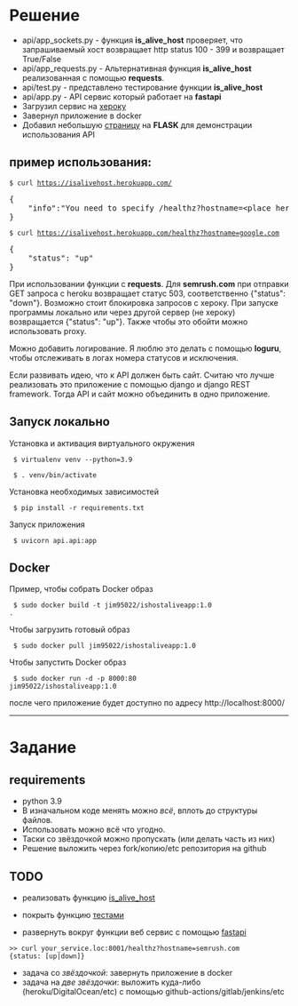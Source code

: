 <h1>Решение</h1>
<ul>
  <li>api/app_sockets.py - функция <b>is_alive_host</b> проверяет, что запрашиваемый хост возвращает http status 100 - 399 и  возвращает True/False</li>
  <li>api/app_requests.py - Альтернативная функция <b>is_alive_host</b> реализованная с помощью <b>requests</b>.</li>
  <li>api/test.py - представлено тестирование функции <b>is_alive_host</b></li>
  <li>api/app.py - API сервис который работает на <b>fastapi</b></li>
  <li>Загрузил сервис на <a href='https://isalivehost.herokuapp.com/'>хероку</a></li>
  <li>Завернул приложение в docker</li>
  <li>Добавил небольшую <a href=https://isalivehostflask.herokuapp.com/>страницу</a> на <b>FLASK</b> для демонстрации использования API</li>
</ul>  

<h2>пример использования:</h2>

<code>$ curl https://isalivehost.herokuapp.com/ </code> 

<pre>
{
    "info":"You need to specify /healthz?hostname=&lt;place here the hostname you are interested in&gt;"
}
</pre>

<code>$ curl https://isalivehost.herokuapp.com/healthz?hostname=google.com</code> 
<pre>
{ 
    "status": "up"
}
</pre>

<p>При использовании функции с <b>requests</b>. Для <b>semrush.com</b> при отправки GET запроса с heroku возвращает статус 503, соответственно {"status": "down"}. Возможно стоит блокировка запросов с хероку. При запуске программы локально или через другой сервер (не хероку) возвращается {"status": "up"}. Также чтобы это обойти можно использовать proxy.</p>
<p>Можно добавить логирование. Я люблю это делать с помощью <b>loguru</b>, чтобы отслеживать в логах номера статусов и исключения.</p>
<p>Если развивать идею, что к API должен быть сайт. Считаю что лучше реализовать это приложение с помощью django и django REST framework. Тогда API и сайт можно объединить в одно приложение. </p>

<h2>Запуск локально</h2>

<p>Установка и активация виртуального окружения</p>

<code> $ virtualenv venv --python=3.9 </code>

<code> $ . venv/bin/activate </code>

<p>Установка необходимых зависимостей</p>

<code> $ pip install -r requirements.txt </code>
<p>Запуск приложения</p>

<code> $ uvicorn api.api:app </code>

<h2>Docker</h2>

<p>Пример, чтобы собрать Docker образ</p>

<code> $ sudo docker build -t jim95022/ishostaliveapp:1.0 .</code>

<p>Чтобы загрузить готовый образ</p>

<code> $ sudo docker pull jim95022/ishostaliveapp:1.0</code>

<p>Чтобы запустить Docker образ</p>

<code> $ sudo docker run -d -p 8000:80 jim95022/ishostaliveapp:1.0</code>

<p>после чего приложение будет доступно по адресу http://localhost:8000/</p>

<hr>

<h1>Задание</h1>


## requirements

- python 3.9
- В изначальном коде менять можно *всё*, вплоть до структуры файлов. 
- Использовать можно всё что угодно. 
- Таски со звёздочкой можно пропускать (или делать часть из них)
- Решение выложить через fork/копию/etc репозитория на github


## TODO

- реализовать функцию [is_alive_host](./app.py)

- покрыть функцию [тестами](./tests.py)

- развернуть вокруг функции веб сервис c помощью [fastapi](https://fastapi.tiangolo.com/)
```
>> curl your_service.loc:8001/healthz?hostname=semrush.com
{status: [up|down]}
```

- задача со *звёздочкой*: завернуть приложение в docker
- задача на *две звёздочки*: выложить куда-либо (heroku/DigitalOcean/etc) с помощью github-actions/gitlab/jenkins/etc
